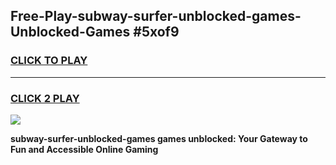 
## Free-Play-subway-surfer-unblocked-games-Unblocked-Games #5xof9
<h3>
<a href="https://news.freeplayer.one?title=subway-surfer-unblocked-games&ref=8M">CLICK TO PLAY</a></h3>
<hr>

<h3>
<a href="https://news.freeplayer.one?title=subway-surfer-unblocked-games&ref=8M">CLICK 2 PLAY</a>
  
</h3>

<a href="https://news.freeplayer.one?title=subway-surfer-unblocked-games&ref=8M"><img src="https://clearcache.store/games.png"></a>


**subway-surfer-unblocked-games games unblocked: Your Gateway to Fun and Accessible Online Gaming**

